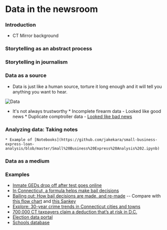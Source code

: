 # Data in the newsroom

### Introduction

* CT Mirror background

### Storytelling as an abstract process

### Storytelling in journalism

### Data as a source

* Data is just like a human source, torture it long enough and it will tell
  you anything you want to hear.

![Data](https://en.wikipedia.org/wiki/Data_(Star_Trek)#/media/File:DataTNG.jpg)

* It's not always trustworthy
       * Incomplete firearm data - Looked like good news
       * Duplicate comptroller data - [Looked like bad news](https://github.com/trendct-data/comptroller-data-problem)

### Analyzing data: Taking notes

    * Example of [Notebooks](https://github.com/jakekara/small-business-express-loan-analysis/blob/master/Small%20Business%20Express%20Analysis%202.ipynb)

### Data as a medium

### Examples

* [Inmate GEDs drop off after test goes online](https://ctmirror.org/2017/12/28/inmate-geds-drop-off-after-test-goes-online/) 
* [In Connecticut, a formula helps make bail decisions](https://trendct.org/2017/02/22/in-connecticut-a-formula-helps-make-bail-decisions/) 
* [Bailing out: How bail decisions are made, and re-made](https://github.com/jakekara/small-business-express-loan-analysis/blob/master/Small%20Business%20Express%20Analysis%202.ipynb) -- Compare with [this flow chart](https://www.documentcloud.org/documents/3455625-Pretrial-Release-and-Detention-in-CT-2-6-2017.html#document/p26) and [this Sankey](https://jakekara.github.io/pretrial-sankey/)
* [Explore: 30-year crime trends in Connecticut cities and towns](https://ctmirror.org/2017/09/29/explore-30-year-crime-trends-in-connecticut-cities-and-towns/) 
* [700,000 CT taxpayers claim a deduction that’s at risk in D.C.](https://ctmirror.org/2017/08/02/700000-ct-taxpayers-claim-a-deduction-thats-at-risk-in-d-c/) 
* [Election data portal](https://blogotron.ctmirror.org/election-2016/page/us-house/)
* [Schools database](https://schools.ctmirror.org)
